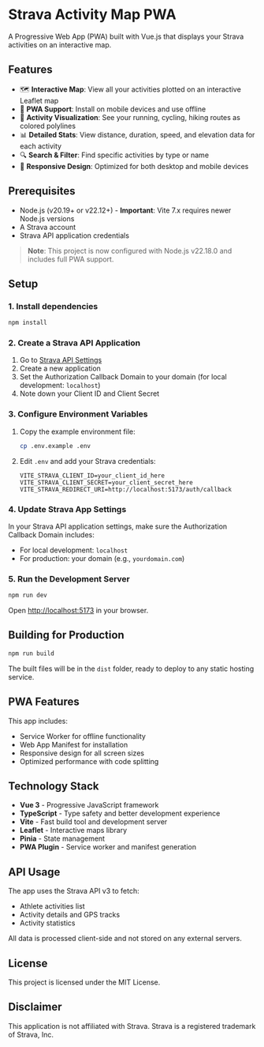 # Strava Activity Map PWA

A Progressive Web App (PWA) built with Vue.js that displays your Strava activities on an interactive map.

## Features

- 🗺️ **Interactive Map**: View all your activities plotted on an interactive Leaflet map
- 📱 **PWA Support**: Install on mobile devices and use offline
- 🏃 **Activity Visualization**: See your running, cycling, hiking routes as colored polylines
- 📊 **Detailed Stats**: View distance, duration, speed, and elevation data for each activity
- 🔍 **Search & Filter**: Find specific activities by type or name
- 📱 **Responsive Design**: Optimized for both desktop and mobile devices

## Prerequisites

- Node.js (v20.19+ or v22.12+) - **Important**: Vite 7.x requires newer Node.js versions
- A Strava account
- Strava API application credentials

> **Note**: This project is now configured with Node.js v22.18.0 and includes full PWA support.

## Setup

### 1. Install dependencies

```bash
npm install
```

### 2. Create a Strava API Application

1. Go to [Strava API Settings](https://www.strava.com/settings/api)
2. Create a new application
3. Set the Authorization Callback Domain to your domain (for local development: `localhost`)
4. Note down your Client ID and Client Secret

### 3. Configure Environment Variables

1. Copy the example environment file:

   ```bash
   cp .env.example .env
   ```

2. Edit `.env` and add your Strava credentials:
   ```
   VITE_STRAVA_CLIENT_ID=your_client_id_here
   VITE_STRAVA_CLIENT_SECRET=your_client_secret_here
   VITE_STRAVA_REDIRECT_URI=http://localhost:5173/auth/callback
   ```

### 4. Update Strava App Settings

In your Strava API application settings, make sure the Authorization Callback Domain includes:

- For local development: `localhost`
- For production: your domain (e.g., `yourdomain.com`)

### 5. Run the Development Server

```bash
npm run dev
```

Open [http://localhost:5173](http://localhost:5173) in your browser.

## Building for Production

```bash
npm run build
```

The built files will be in the `dist` folder, ready to deploy to any static hosting service.

## PWA Features

This app includes:

- Service Worker for offline functionality
- Web App Manifest for installation
- Responsive design for all screen sizes
- Optimized performance with code splitting

## Technology Stack

- **Vue 3** - Progressive JavaScript framework
- **TypeScript** - Type safety and better development experience
- **Vite** - Fast build tool and development server
- **Leaflet** - Interactive maps library
- **Pinia** - State management
- **PWA Plugin** - Service worker and manifest generation

## API Usage

The app uses the Strava API v3 to fetch:

- Athlete activities list
- Activity details and GPS tracks
- Activity statistics

All data is processed client-side and not stored on any external servers.

## License

This project is licensed under the MIT License.

## Disclaimer

This application is not affiliated with Strava. Strava is a registered trademark of Strava, Inc.
